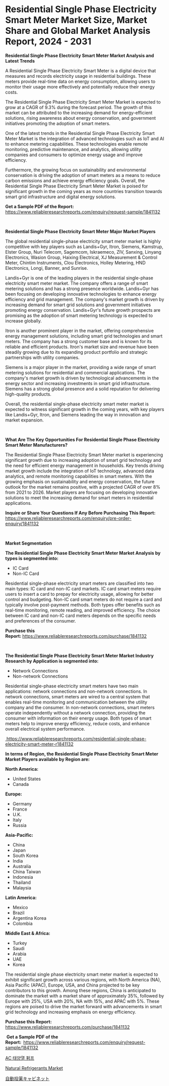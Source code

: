 <p><h1>Residential Single Phase Electricity Smart Meter Market Size, Market Share and Global Market Analysis Report, 2024 - 2031</h1></p><p><strong>Residential Single Phase Electricity Smart Meter Market Analysis and Latest Trends</strong></p>
<p><p>A Residential Single Phase Electricity Smart Meter is a digital device that measures and records electricity usage in residential buildings. These meters provide real-time data on energy consumption, allowing users to monitor their usage more effectively and potentially reduce their energy costs. </p><p>The Residential Single Phase Electricity Smart Meter Market is expected to grow at a CAGR of 9.3% during the forecast period. The growth of this market can be attributed to the increasing demand for energy-efficient solutions, rising awareness about energy conservation, and government initiatives promoting the adoption of smart meters. </p><p>One of the latest trends in the Residential Single Phase Electricity Smart Meter Market is the integration of advanced technologies such as IoT and AI to enhance metering capabilities. These technologies enable remote monitoring, predictive maintenance, and analytics, allowing utility companies and consumers to optimize energy usage and improve efficiency. </p><p>Furthermore, the growing focus on sustainability and environmental conservation is driving the adoption of smart meters as a means to reduce carbon emissions and achieve energy efficiency goals. Overall, the Residential Single Phase Electricity Smart Meter Market is poised for significant growth in the coming years as more countries transition towards smart grid infrastructure and digital energy solutions.</p></p>
<p><strong>Get a Sample PDF of the Report:&nbsp;</strong> <a href="https://www.reliableresearchreports.com/enquiry/request-sample/1841132">https://www.reliableresearchreports.com/enquiry/request-sample/1841132</a></p>
<p>&nbsp;</p>
<p><strong>Residential Single Phase Electricity Smart Meter Major Market Players</strong></p>
<p><p>The global residential single-phase electricity smart meter market is highly competitive with key players such as Landis+Gyr, Itron, Siemens, Kamstrup, Elster Group, Nuri Telecom, Sagemcom, Iskraemeco, ZIV, Sanxing, Linyang Electronics, Wasion Group, Haixing Electrical, XJ Measurement & Control Meter, Chintim Instruments, Clou Electronics, Holley Metering, HND Electronics, Longi, Banner, and Sunrise.</p><p>Landis+Gyr is one of the leading players in the residential single-phase electricity smart meter market. The company offers a range of smart metering solutions and has a strong presence worldwide. Landis+Gyr has been focusing on developing innovative technologies to enhance energy efficiency and grid management. The company's market growth is driven by increasing demand for smart grid solutions and government initiatives promoting energy conservation. Landis+Gyr's future growth prospects are promising as the adoption of smart metering technology is expected to increase globally.</p><p>Itron is another prominent player in the market, offering comprehensive energy management solutions, including smart grid technologies and smart meters. The company has a strong customer base and is known for its reliable and efficient products. Itron's market size and revenue have been steadily growing due to its expanding product portfolio and strategic partnerships with utility companies.</p><p>Siemens is a major player in the market, providing a wide range of smart metering solutions for residential and commercial applications. The company's market growth is driven by technological advancements in the energy sector and increasing investments in smart grid infrastructure. Siemens has a strong global presence and a solid reputation for delivering high-quality products.</p><p>Overall, the residential single-phase electricity smart meter market is expected to witness significant growth in the coming years, with key players like Landis+Gyr, Itron, and Siemens leading the way in innovation and market expansion.</p></p>
<p>&nbsp;</p>
<p><strong>What Are The Key Opportunities For Residential Single Phase Electricity Smart Meter Manufacturers?</strong></p>
<p><p>The Residential Single Phase Electricity Smart Meter market is experiencing significant growth due to increasing adoption of smart grid technology and the need for efficient energy management in households. Key trends driving market growth include the integration of IoT technology, advanced data analytics, and remote monitoring capabilities in smart meters. With the growing emphasis on sustainability and energy conservation, the future outlook for the market remains positive, with a projected CAGR of over 8% from 2021 to 2026. Market players are focusing on developing innovative solutions to meet the increasing demand for smart meters in residential applications.</p></p>
<p><strong>Inquire or Share Your Questions If Any Before Purchasing This Report:</strong> <a href="https://www.reliableresearchreports.com/enquiry/pre-order-enquiry/1841132">https://www.reliableresearchreports.com/enquiry/pre-order-enquiry/1841132</a></p>
<p>&nbsp;</p>
<p><strong>Market Segmentation</strong></p>
<p><strong>The Residential Single Phase Electricity Smart Meter Market Analysis by types is segmented into:</strong></p>
<p><ul><li>IC Card</li><li>Non-IC Card</li></ul></p>
<p><p>Residential single-phase electricity smart meters are classified into two main types: IC card and non-IC card markets. IC card smart meters require users to insert a card to prepay for electricity usage, allowing for better control and budgeting. Non-IC card smart meters do not require a card and typically involve post-payment methods. Both types offer benefits such as real-time monitoring, remote reading, and improved efficiency. The choice between IC card and non-IC card meters depends on the specific needs and preferences of the consumer.</p></p>
<p><strong>Purchase this Report:&nbsp;</strong><a href="https://www.reliableresearchreports.com/purchase/1841132">https://www.reliableresearchreports.com/purchase/1841132</a></p>
<p>&nbsp;</p>
<p><strong>The Residential Single Phase Electricity Smart Meter Market Industry Research by Application is segmented into:</strong></p>
<p><ul><li>Network Connections</li><li>Non-network Connections</li></ul></p>
<p><p>Residential single-phase electricity smart meters have two main applications: network connections and non-network connections. In network connections, smart meters are wired to a central system that enables real-time monitoring and communication between the utility company and the consumer. In non-network connections, smart meters operate independently without a network connection, providing the consumer with information on their energy usage. Both types of smart meters help to improve energy efficiency, reduce costs, and enhance overall electrical system performance.</p></p>
<p><a href="https://www.reliableresearchreports.com/residential-single-phase-electricity-smart-meter-r1841132">&nbsp;https://www.reliableresearchreports.com/residential-single-phase-electricity-smart-meter-r1841132</a></p>
<p><strong>In terms of Region, the Residential Single Phase Electricity Smart Meter Market Players available by Region are:</strong></p>
<p>
    <p> <strong> North America: </strong>
        <ul>
            <li>United States</li>
            <li>Canada</li>
        </ul>
        </p> 
    <p> <strong> Europe: </strong>
        <ul>
            <li>Germany</li>
            <li>France</li>
            <li>U.K.</li>
            <li>Italy</li>
            <li>Russia</li>
        </ul>
        </p> 
    <p> <strong> Asia-Pacific: </strong>
        <ul>
            <li>China</li>
            <li>Japan</li>
            <li>South Korea</li>
            <li>India</li>
            <li>Australia</li>
            <li>China Taiwan</li>
            <li>Indonesia</li>
            <li>Thailand</li>
            <li>Malaysia</li>
        </ul>
        </p> 
    <p> <strong> Latin America: </strong>
        <ul>
            <li>Mexico</li>
            <li>Brazil</li>
            <li>Argentina Korea</li>
            <li>Colombia</li>
        </ul>
        </p> 
    <p> <strong> Middle East & Africa: </strong>
        <ul>
            <li>Turkey</li>
            <li>Saudi</li>
            <li>Arabia</li>
            <li>UAE</li>
            <li>Korea</li>
        </ul>
    </p>
    </p>
<p><p>The residential single phase electricity smart meter market is expected to exhibit significant growth across various regions, with North America (NA), Asia Pacific (APAC), Europe, USA, and China projected to be key contributors to this growth. Among these regions, China is anticipated to dominate the market with a market share of approximately 35%, followed by Europe with 25%, USA with 20%, NA with 15%, and APAC with 5%. These regions are poised to drive the market forward with advancements in smart grid technology and increasing emphasis on energy efficiency.</p></p>
<p><strong>Purchase this Report: </strong><a href="https://www.reliableresearchreports.com/purchase/1841132">https://www.reliableresearchreports.com/purchase/1841132</a></p>
<p>&nbsp;<strong>Get a Sample PDF of the Report:&nbsp;&nbsp;</strong><a href="https://www.reliableresearchreports.com/enquiry/request-sample/1841132">https://www.reliableresearchreports.com/enquiry/request-sample/1841132</a></p>
<p><strong></strong></p>
<p><p><a href="https://github.com/lzrvbyqzftro57/Market-Research-Report-List-1/blob/main/263676339080.md">AC 태양열 펌프</a></p><p><a href="https://meowing-canidae-761.notion.site/Natural-Refrigerants-Market-The-Key-To-Successful-Business-Strategy-Forecast-Till-2031-4f14665921de417f86ff61d5d3ab6459">Natural Refrigerants Market</a></p><p><a href="https://github.com/oqxogxyvqe90775/Market-Research-Report-List-1/blob/main/275094442630.md">自動投薬キャビネット</a></p></p>